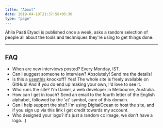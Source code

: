 ```yaml
---
title: "About"
date: 2019-04-19T21:37:58+05:30
type: "page"
---
```


Ahila Paati Etyadi is published once a week, asks a random selection of people all about the tools and techniques they're using to get things done.

---
## FAQ

- When are new interviews posted? Every Monday, IST.
- Can I suggest someone to interview? Absolutely! Send me the details!
- Is this a [usesthis](https://usesthis.com/) knockoff? Yes! The whole site is freely available on GitHub! And if you do end up making your own, I'd love to see it.
- Who runs the site? I'm Daniel, a web developer in Melbourne, Australia.
- How can I get in touch? Send an email to the fourth letter of the English alphabet, followed by the 'at' symbol, care of this domain.
- Can I help support the site? I'm using DigitalOcean to host the site, and if you sign up via this link I get credit towards my account.
- Who designed your logo? it's just a random cc image, we don't have a logo. :(